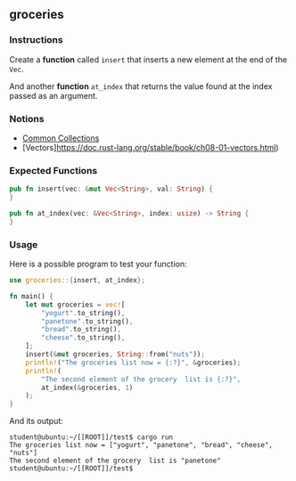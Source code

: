 ## groceries

### Instructions

Create a **function** called `insert` that inserts a new element at the end of the `Vec`.

And another **function** `at_index` that returns the value found at the index passed as an argument.

### Notions

- [Common Collections](https://doc.rust-lang.org/stable/book/ch08-00-common-collections.html)
- [Vectors]https://doc.rust-lang.org/stable/book/ch08-01-vectors.html)

### Expected Functions

```rust
pub fn insert(vec: &mut Vec<String>, val: String) {
}

pub fn at_index(vec: &Vec<String>, index: usize) -> String {
}
```

### Usage

Here is a possible program to test your function:

```rust
use groceries::{insert, at_index};

fn main() {
	let mut groceries = vec![
		"yogurt".to_string(),
		"panetone".to_string(),
		"bread".to_string(),
		"cheese".to_string(),
	];
	insert(&mut groceries, String::from("nuts"));
	println!("The groceries list now = {:?}", &groceries);
	println!(
		"The second element of the grocery  list is {:?}",
		at_index(&groceries, 1)
	);
}
```

And its output:

```console
student@ubuntu:~/[[ROOT]]/test$ cargo run
The groceries list now = ["yogurt", "panetone", "bread", "cheese", "nuts"]
The second element of the grocery  list is "panetone"
student@ubuntu:~/[[ROOT]]/test$
```

